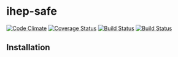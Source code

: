 # ihep-safe

[![Code Climate](https://codeclimate.com/github/wcc526/ihep-safe.png)](https://codeclimate.com/github/wcc526/ihep-safe)
[![Coverage Status](https://coveralls.io/repos/wcc526/ihep-safe/badge.png)](https://coveralls.io/r/wcc526/ihep-safe)
[![Build Status](https://secure.travis-ci.org/wcc526/ihep-safe.png?branch=master&.png)](http://travis-ci.org/wcc526/ihep-safe)
[![Build Status](https://drone.io/github.com/wcc526/ihep-safe/status.png)](https://drone.io/github.com/wcc526/ihep-safe/latest)

## Installation
